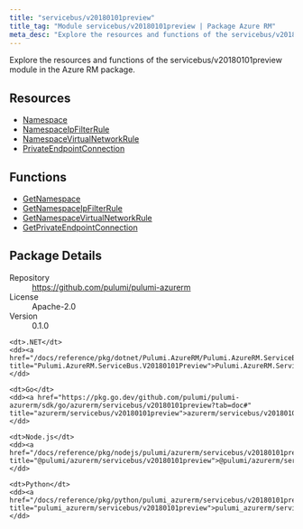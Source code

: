 ```yaml
---
title: "servicebus/v20180101preview"
title_tag: "Module servicebus/v20180101preview | Package Azure RM"
meta_desc: "Explore the resources and functions of the servicebus/v20180101preview module in the Azure RM package."
---
```


<!-- WARNING: this file was generated by Pulumi Docs Generator. -->
<!-- Do not edit by hand unless you're certain you know what you are doing! -->

Explore the resources and functions of the servicebus/v20180101preview module in the Azure RM package.

<h2 id="resources">Resources</h2>
<ul class="api">
    <li><a href="namespace" title="Namespace"><span class="symbol resource"></span>Namespace</a></li>
    <li><a href="namespaceipfilterrule" title="NamespaceIpFilterRule"><span class="symbol resource"></span>NamespaceIpFilterRule</a></li>
    <li><a href="namespacevirtualnetworkrule" title="NamespaceVirtualNetworkRule"><span class="symbol resource"></span>NamespaceVirtualNetworkRule</a></li>
    <li><a href="privateendpointconnection" title="PrivateEndpointConnection"><span class="symbol resource"></span>PrivateEndpointConnection</a></li>
</ul>

<h2 id="functions">Functions</h2>
<ul class="api">
    <li><a href="getnamespace" title="GetNamespace"><span class="symbol function"></span>GetNamespace</a></li>
    <li><a href="getnamespaceipfilterrule" title="GetNamespaceIpFilterRule"><span class="symbol function"></span>GetNamespaceIpFilterRule</a></li>
    <li><a href="getnamespacevirtualnetworkrule" title="GetNamespaceVirtualNetworkRule"><span class="symbol function"></span>GetNamespaceVirtualNetworkRule</a></li>
    <li><a href="getprivateendpointconnection" title="GetPrivateEndpointConnection"><span class="symbol function"></span>GetPrivateEndpointConnection</a></li>
</ul>

<h2 id="package-details">Package Details</h2>
<dl class="package-details">
	<dt>Repository</dt>
	<dd><a href="https://github.com/pulumi/pulumi-azurerm">https://github.com/pulumi/pulumi-azurerm</a></dd>
	<dt>License</dt>
	<dd>Apache-2.0</dd>
	<dt>Version</dt>
	<dd>0.1.0</dd>
</dl>



<dl class="tabular">

    <dt>.NET</dt>
    <dd><a href="/docs/reference/pkg/dotnet/Pulumi.AzureRM/Pulumi.AzureRM.ServiceBus.V20180101Preview.html" title="Pulumi.AzureRM.ServiceBus.V20180101Preview">Pulumi.AzureRM.ServiceBus.V20180101Preview</a></dd>

    <dt>Go</dt>
    <dd><a href="https://pkg.go.dev/github.com/pulumi/pulumi-azurerm/sdk/go/azurerm/servicebus/v20180101preview?tab=doc#" title="azurerm/servicebus/v20180101preview">azurerm/servicebus/v20180101preview</a></dd>

    <dt>Node.js</dt>
    <dd><a href="/docs/reference/pkg/nodejs/pulumi/azurerm/servicebus/v20180101preview/#" title="@pulumi/azurerm/servicebus/v20180101preview">@pulumi/azurerm/servicebus/v20180101preview</a></dd>

    <dt>Python</dt>
    <dd><a href="/docs/reference/pkg/python/pulumi_azurerm/servicebus/v20180101preview" title="pulumi_azurerm/servicebus/v20180101preview">pulumi_azurerm/servicebus/v20180101preview</a></dd>

</dl>


